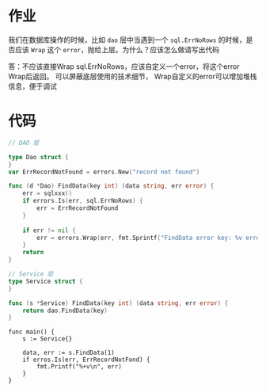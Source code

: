# 作业

我们在数据库操作的时候，比如 `dao` 层中当遇到一个 `sql.ErrNoRows` 的时候，是否应该 `Wrap` 这个 `error`，抛给上层。为什么？应该怎么做请写出代码

答：不应该直接Wrap sql.ErrNoRows，应该自定义一个error，将这个error Wrap后返回。 可以屏蔽底层使用的技术细节， Wrap自定义的error可以增加堆栈信息，便于调试

# 代码

~~~go
// DAO 层

type Dao struct {
}
var ErrRecordNotFound = errors.New("record not found")

func (d *Dao) FindData(key int) (data string, err error) {
    err = sqlxxx()
	if errors.Is(err, sql.ErrNoRows) {
        err = ErrRecordNotFound
	}
    
	if err != nil {
		err = errors.Wrap(err, fmt.Sprintf("FindData error key: %v error", key))
	}
	return
}


~~~

~~~go
// Service 层
type Service struct {
}

func (s *Service) FindData(key int) (data string, err error) {
    return dao.FindData(key)
}

~~~

~~~
func main() {
	s := Service{}
	
	data, err := s.FindData(1)
	if erros.Is(err, ErrRecordNotFond) {
		fmt.Printf("%+v\n", err)
	} 
}
~~~

